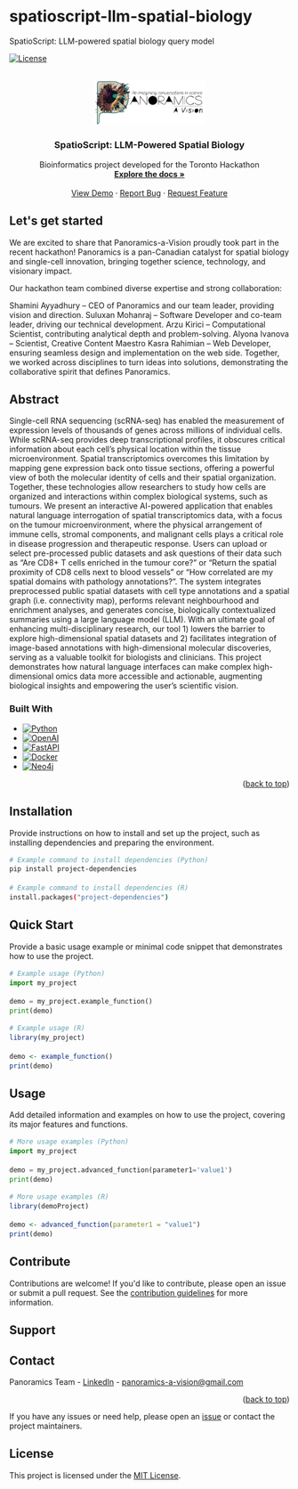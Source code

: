 # spatioscript-llm-spatial-biology

SpatioScript: LLM-powered spatial biology query model

[![License](https://img.shields.io/badge/license-MIT-blue.svg)](LICENSE)

<!-- PROJECT LOGO -->
<br />
<div align="center">
  <a href="https://github.com/agkirici/spatioscript-llm-spatial-biology">
    <img src="images/panoramics_temp_logo_logo_long.jpg" alt="Logo" width="200">
  </a>

  <h3 align="center">SpatioScript: LLM-Powered Spatial Biology</h3>

  <p align="center">
    Bioinformatics project developed for the Toronto Hackathon
    <br />
    <a href="https://github.com/agkirici/spatioscript-llm-spatial-biology"><strong>Explore the docs »</strong></a>
    <br />
    <br />
    <a href="https://github.com/agkirici/spatioscript-llm-spatial-biology">View Demo</a>
    &middot;
    <a href="https://github.com/agkirici/spatioscript-llm-spatial-biology/issues/new?labels=bug&template=bug-report---.md">Report Bug</a>
    &middot;
    <a href="https://github.com/agkirici/spatioscript-llm-spatial-biology/issues/new?labels=enhancement&template=feature-request---.md">Request Feature</a>
  </p>
</div>

## Let's get started

We are excited to share that Panoramics-a-Vision proudly took part in the recent hackathon! Panoramics is a pan-Canadian catalyst for spatial biology and single-cell innovation, bringing together science, technology, and visionary impact.

Our hackathon team combined diverse expertise and strong collaboration:

Shamini Ayyadhury – CEO of Panoramics and our team leader, providing vision and direction.
Suluxan Mohanraj – Software Developer and co-team leader, driving our technical development.
Arzu Kirici – Computational Scientist, contributing analytical depth and problem-solving.
Alyona Ivanova – Scientist, Creative Content Maestro
Kasra Rahimian – Web Developer, ensuring seamless design and implementation on the web side.
Together, we worked across disciplines to turn ideas into solutions, demonstrating the collaborative spirit that defines Panoramics.


## Abstract

Single-cell RNA sequencing (scRNA-seq) has enabled the measurement of expression levels of thousands of genes across millions of individual cells. While scRNA-seq provides deep transcriptional profiles, it obscures critical information about each cell’s physical location within the tissue microenvironment. Spatial transcriptomics overcomes this limitation by mapping gene expression back onto tissue sections, offering a powerful view of both the molecular identity of cells and their spatial organization. Together, these technologies allow researchers to study how cells are organized and interactions within complex biological systems, such as tumours.
We present an interactive AI-powered application that enables natural language interrogation of spatial transcriptomics data, with a focus on the tumour microenvironment, where the physical arrangement of immune cells, stromal components, and malignant cells plays a critical role in disease progression and therapeutic response. Users can upload or select pre-processed public datasets and ask questions of their data such as “Are CD8+ T cells enriched in the tumour core?” or “Return the spatial proximity of CD8 cells next to blood vessels” or “How correlated are my spatial domains with pathology annotations?”. 
The system integrates preprocessed public spatial datasets with cell type annotations and a spatial graph (i.e. connectivity map), performs relevant neighbourhood and enrichment analyses, and generates concise, biologically contextualized summaries using a large language model (LLM). 
With an ultimate goal of enhancing multi-disciplinary research, our tool 1) lowers the barrier to explore high-dimensional spatial datasets and 2) facilitates integration of image-based annotations with high-dimensional molecular discoveries, serving as a valuable toolkit for biologists and clinicians. This project demonstrates how natural language interfaces can make complex high-dimensional omics data more accessible and actionable, augmenting biological insights and empowering the user’s scientific vision.

### Built With


* [![Python][Python.org]][Python-url]
* [![OpenAI][OpenAI.com]][OpenAI-url]
* [![FastAPI][FastAPI.tiangolo]][FastAPI-url]
* [![Docker][Docker.com]][Docker-url]
* [![Neo4j][Neo4j.com]][Neo4j-url]

<p align="right">(<a href="#readme-top">back to top</a>)</p>

## Installation

Provide instructions on how to install and set up the project, such as installing dependencies and preparing the environment.

```bash
# Example command to install dependencies (Python)
pip install project-dependencies

# Example command to install dependencies (R)
install.packages("project-dependencies")
```


## Quick Start

Provide a basic usage example or minimal code snippet that demonstrates how to use the project.

```python
# Example usage (Python)
import my_project

demo = my_project.example_function()
print(demo)
```
```r
# Example usage (R)
library(my_project)

demo <- example_function()
print(demo)
```

## Usage

Add detailed information and examples on how to use the project, covering its major features and functions.

```python
# More usage examples (Python)
import my_project

demo = my_project.advanced_function(parameter1='value1')
print(demo)
```
```r
# More usage examples (R)
library(demoProject)

demo <- advanced_function(parameter1 = "value1")
print(demo)
```

## Contribute

Contributions are welcome! If you'd like to contribute, please open an issue or submit a pull request. See the [contribution guidelines](CONTRIBUTING.md) for more information.

## Support

## Contact

Panoramics Team - [LinkedIn](https://www.linkedin.com/company/panoramics-a-vision/posts/?feedView=all) - panoramics-a-vision@gmail.com

<p align="right">(<a href="#readme-top">back to top</a>)</p>


<!-- MARKDOWN LINKS & IMAGES -->
[Python.org]: https://img.shields.io/badge/Python-3776AB?style=for-the-badge&logo=python&logoColor=white
[Python-url]: https://www.python.org/

[OpenAI.com]: https://img.shields.io/badge/OpenAI-412991?style=for-the-badge&logo=openai&logoColor=white
[OpenAI-url]: https://openai.com/

[FastAPI.tiangolo]: https://img.shields.io/badge/FastAPI-009688?style=for-the-badge&logo=fastapi&logoColor=white
[FastAPI-url]: https://fastapi.tiangolo.com/

[Docker.com]: https://img.shields.io/badge/Docker-2496ED?style=for-the-badge&logo=docker&logoColor=white
[Docker-url]: https://www.docker.com/

[Neo4j.com]: https://img.shields.io/badge/Neo4j-008CC1?style=for-the-badge&logo=neo4j&logoColor=white
[Neo4j-url]: https://neo4j.com/
If you have any issues or need help, please open an [issue](https://github.com/hackbio-ca/demo-project/issues) or contact the project maintainers.

## License

This project is licensed under the [MIT License](LICENSE).
